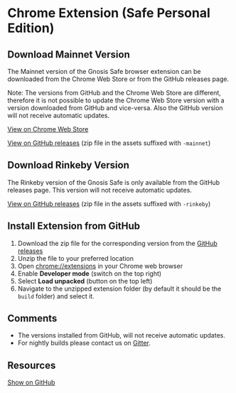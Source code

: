 # Chrome Extension (Safe Personal Edition)

## Download Mainnet Version

The Mainnet version of the Gnosis Safe browser extension can be downloaded from the Chrome Web Store or from the GitHub releases page.

Note: The versions from GitHub and the Chrome Web Store are different, therefore it is not possible to update the Chrome Web Store version with a version downloaded from GitHub and vice-versa. Also the GitHub version will not receive automatic updates.

[View on Chrome Web Store](https://chrome.google.com/webstore/detail/gnosis-safe-smart-wallet/iecodoenhaghdlpodmhooppdhjhmibde)

[View on GitHub releases](https://github.com/gnosis/safe-browser-extension/releases) (zip file in the assets suffixed with `-mainnet`)

## Download Rinkeby Version

The Rinkeby version of the Gnosis Safe is only available from the GitHub releases page. This version will not receive automatic updates.

[View on GitHub releases](https://github.com/gnosis/safe-browser-extension/releases) (zip file in the assets suffixed with `-rinkeby`)

## Install Extension from GitHub

1. Download the zip file for the corresponding version from the [GitHub releases](https://github.com/gnosis/safe-browser-extension/releases)
1. Unzip the file to your preferred location
1. Open [chrome://extensions](chrome://extensions) in your Chrome web browser
1. Enable **Developer mode** (switch on the top right)
1. Select **Load unpacked** (button on the top left)
1. Navigate to the unzipped extension folder (by default it should be the `build` folder) and select it.

## Comments

- The versions installed from GitHub, will not receive automatic updates.
- For nightly builds please contact us on [Gitter](https://gitter.im/gnosis/Safe).

## Resources

[Show on GitHub](https://github.com/gnosis/safe-browser-extension)